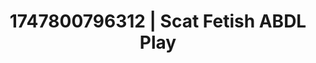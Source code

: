 ---
categories:
- Nude Olympics
- AI sensuality
- Deep gaze
- Mirror play
- Tattooed beauties
image: /assets/images/1747800796312.jpg
layout: post
seo:
  description: Featured content with artistic Scat Fetish, ABDL Play. HD images available.
  keywords: Scat Fetish, ABDL Play
  og_image: /assets/images/1747800796312.jpg
  schema_type: VisualArtwork
tags:
- '#1747800796312'
- ABDL Play
- Scat Fetish
title: 1747800796312 | Scat Fetish ABDL Play
---
